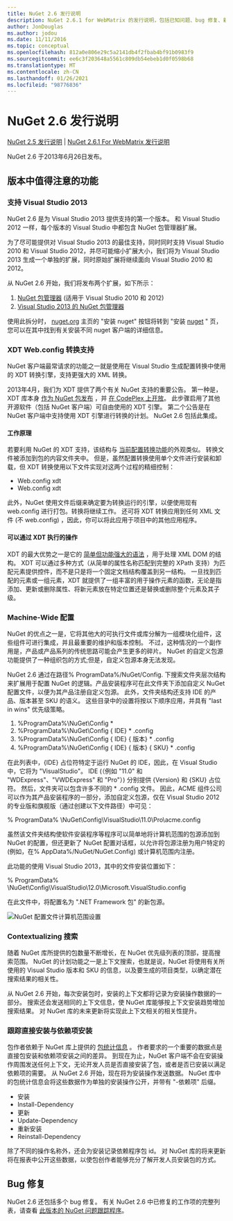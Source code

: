 ```yaml
---
title: NuGet 2.6 发行说明
description: NuGet 2.6.1 for WebMatrix 的发行说明，包括已知问题、bug 修复、新增功能和 Dcr。
author: JonDouglas
ms.author: jodou
ms.date: 11/11/2016
ms.topic: conceptual
ms.openlocfilehash: 812a0e806e29c5a2141db4f2fbab4bf91b0983f9
ms.sourcegitcommit: ee6c3f203648a5561c809db54ebeb1d0f0598b68
ms.translationtype: MT
ms.contentlocale: zh-CN
ms.lasthandoff: 01/26/2021
ms.locfileid: "98776836"
---
```

# <a name="nuget-26-release-notes"></a>NuGet 2.6 发行说明

[NuGet 2.5 发行说明](../release-notes/nuget-2.5.md)  | [NuGet 2.6.1 For WebMatrix 发行说明](../release-notes/nuget-2.6.1-for-webmatrix.md)

NuGet 2.6 于2013年6月26日发布。

## <a name="notable-features-in-the-release"></a>版本中值得注意的功能

### <a name="support-for-visual-studio-2013"></a>支持 Visual Studio 2013

NuGet 2.6 是为 Visual Studio 2013 提供支持的第一个版本。 和 Visual Studio 2012 一样，每个版本的 Visual Studio 中都包含 NuGet 包管理器扩展。

为了尽可能提供对 Visual Studio 2013 的最佳支持，同时同时支持 Visual Studio 2010 和 Visual Studio 2012，并尽可能缩小扩展大小，我们将为 Visual Studio 2013 生成一个单独的扩展，同时原始扩展将继续面向 Visual Studio 2010 和2012。

从 NuGet 2.6 开始，我们将发布两个扩展，如下所示：

1. [NuGet 包管理器](https://marketplace.visualstudio.com/items?itemName=NuGetTeam.NuGetPackageManager) (适用于 Visual Studio 2010 和 2012) 
1. [Visual Studio 2013 的 NuGet 包管理器](https://marketplace.visualstudio.com/items?itemName=NuGetTeam.NuGetPackageManagerforVisualStudio2013)

使用此拆分时， [nuget.org](https://nuget.org) 主页的 "安装 nuget" 按钮将转到 "安装 [nuget](../install-nuget-client-tools.md) " 页，您可以在其中找到有关安装不同 nuget 客户端的详细信息。

<a name="xdt"></a>

### <a name="xdt-webconfig-transformation-support"></a>XDT Web.config 转换支持

NuGet 客户端最常请求的功能之一就是使用在 Visual Studio 生成配置转换中使用的 XDT 转换引擎，支持更强大的 XML 转换。

2013年4月，我们为 XDT 提供了两个有关 NuGet 支持的重要公告。 第一种是，XDT 库本身 [作为 NuGet 包发布](https://nuget.org/packages/Microsoft.Web.Xdt) ，并 [在 CodePlex 上开放](http://xdt.codeplex.com/)。 此步骤启用了其他开源软件（包括 NuGet 客户端）可自由使用的 XDT 引擎。 第二个公告是在 NuGet 客户端中支持使用 XDT 引擎进行转换的计划。 NuGet 2.6 包括此集成。

#### <a name="how-it-works"></a>工作原理

若要利用 NuGet 的 XDT 支持，该结构与 [当前配置转换功能](../create-packages/source-and-config-file-transformations.md)的外观类似。
转换文件被添加到包的内容文件夹中。 但是，虽然配置转换使用单个文件进行安装和卸载，但 XDT 转换使用以下文件实现对这两个过程的精细控制：

- Web.config xdt
- Web.config xdt

此外，NuGet 使用文件后缀来确定要为转换运行的引擎，以便使用现有 web.config 进行打包。转换将继续工作。 还可将 XDT 转换应用到任何 XML 文件 (不 web.config) ，因此，你可以将此应用于项目中的其他应用程序。

#### <a name="what-you-can-do-with-xdt"></a>可以通过 XDT 执行的操作

XDT 的最大优势之一是它的 [简单但功能强大的语法](/previous-versions/aspnet/dd465326(v=vs.110)) ，用于处理 XML DOM 的结构。 XDT 可以通过多种方式（从简单的属性名称匹配到完整的 XPath 支持）为匹配元素提供控件，而不是只是将一个固定文档结构覆盖到另一结构。 一旦找到匹配的元素或一组元素，XDT 就提供了一组丰富的用于操作元素的函数，无论是指添加、更新或删除属性、将新元素放在特定位置还是替换或删除整个元素及其子级。

### <a name="machine-wide-configuration"></a>Machine-Wide 配置

NuGet 的优点之一是，它将其他大的可执行文件或库分解为一组模块化组件，这些组件可进行集成，并且最重要的维护和版本控制。 不过，这种情况的一个副作用是，产品或产品系列的传统思路可能会产生更多的碎片。
NuGet 的自定义包源功能提供了一种组织包的方式;但是，自定义包源本身无法发现。

NuGet 2.6 通过在路径% ProgramData%/NuGet/Config. 下搜索文件夹层次结构来扩展用于配置 NuGet 的逻辑。产品安装程序可在此文件夹下添加自定义 NuGet 配置文件，以便为其产品注册自定义包源。 此外，文件夹结构还支持 IDE 的产品、版本甚至 SKU 的语义。 这些目录中的设置将按以下顺序应用，并具有 "last in wins" 优先级策略。

1. %ProgramData%\NuGet\Config \*
2. %ProgramData%\NuGet\Config \{ IDE} \* .config
3. %ProgramData%\NuGet\Config \{ IDE} \{ 版本} \* .config
4. %ProgramData%\NuGet\Config \{ IDE} \{ 版本} \{ SKU} \* .config

在此列表中，{IDE} 占位符特定于运行 NuGet 的 IDE，因此，在 Visual Studio 中，它将为 "VisualStudio"。 IDE (（例如 "11.0" 和 "WDExpress"、"VWDExpress" 和 "Pro"）) 分别提供 {Version} 和 {SKU} 占位符。 然后，文件夹可以包含许多不同的 * .config 文件。
因此，ACME 组件公司可以作为其产品安装程序的一部分，添加自定义包源，仅在 Visual Studio 2012 的专业版和旗舰版（通过创建以下文件路径）中可见：

% ProgramData% \NuGet\Config\VisualStudio\11.0\Pro\acme.config

虽然该文件夹结构使软件安装程序等程序可以简单地将计算机范围的包源添加到 NuGet 的配置，但还更新了 NuGet 配置对话框，以允许将包源注册为用户特定的 (例如，在% AppData%/NuGet/NuGet.Config) 或计算机范围内注册。

此功能的使用 Visual Studio 2013，其中的文件安装位置如下：

% ProgramData% \NuGet\Config\VisualStudio\12.0\Microsoft.VisualStudio.config

在此文件中，将配置名为 ".NET Framework 包" 的新包源。

![NuGet 配置文件计算机范围设置](./media/NuGet-Config-File-Machine-Wide.png)

### <a name="contextualizing-search"></a>Contextualizing 搜索

随着 NuGet 库所提供的包数量不断增长，在 NuGet 优先级列表的顶部，提高搜索范围。 NuGet 的计划功能之一是上下文搜索，也就是说，NuGet 将使用有关所使用的 Visual Studio 版本和 SKU 的信息，以及要生成的项目类型，以确定潜在搜索结果的相关性。

从 NuGet 2.6 开始，每次安装包时，安装的上下文都将记录为安装操作数据的一部分。  搜索还会发送相同的上下文信息，使 NuGet 库能够按上下文安装趋势增加搜索结果。  对 NuGet 库的未来更新将实现此上下文相关的相关性提升。

### <a name="tracking-direct-installs-vs-dependency-installs"></a>跟踪直接安装与依赖项安装

包作者依赖于 NuGet 库上提供的 [包统计信息](http://blog.nuget.org/20130226/Introducing-Package-Statistics.html) 。  作者要求的一个重要的数据点是直接包安装和依赖项安装之间的差异。  到现在为止，NuGet 客户端不会在安装操作周围发送任何上下文，无论开发人员是否直接安装了包，或者是否已安装以满足依赖项的需要。
从 NuGet 2.6 开始，现在将为安装操作发送数据。  NuGet 库中的包统计信息会将这些数据作为单独的安装操作公开，并带有 "-依赖项" 后缀。

* 安装
* Install-Dependency
* 更新
* Update-Dependency
* 重新安装
* Reinstall-Dependency

除了不同的操作名称外，还会为安装记录依赖程序包 id。  对 NuGet 库的将来更新将在报表中公开这些数据，以使包创作者能够充分了解开发人员安装包的方式。

## <a name="bug-fixes"></a>Bug 修复

NuGet 2.6 还包括多个 bug 修复。 有关 NuGet 2.6 中已修复的工作项的完整列表，请查看 [此版本的 NuGet 问题跟踪程序](https://nuget.codeplex.com/workitem/list/advanced?keyword=&status=Closed&type=All&priority=All&release=NuGet%202.6&assignedTo=All&component=All&sortField=LastUpdatedDate&sortDirection=Descending&page=0&reasonClosed=All)。